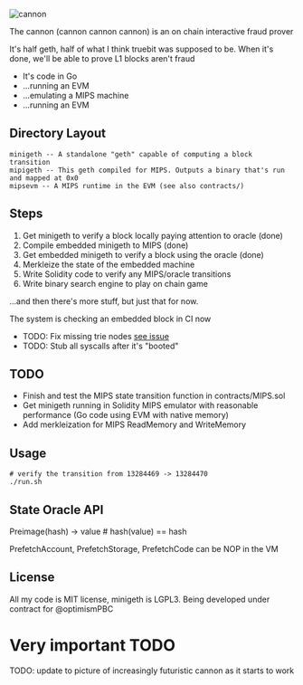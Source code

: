 <!--![cannon](https://upload.wikimedia.org/wikipedia/commons/8/80/Cannon%2C_Château_du_Haut-Koenigsbourg%2C_France.jpg)-->
<!-- ![cannon](https://cdn1.epicgames.com/ue/product/Featured/SCIFIWEAPONBUNDLE_featured-894x488-83fbc936b6d86edcbbe892b1a6780224.png) -->
![cannon](https://static.wikia.nocookie.net/ageofempires/images/8/80/Bombard_cannon_aoe2DE.png/revision/latest/top-crop/width/360/height/360?cb=20200331021834)

The cannon (cannon cannon cannon) is an on chain interactive fraud prover

It's half geth, half of what I think truebit was supposed to be. When it's done, we'll be able to prove L1 blocks aren't fraud

* It's code in Go
* ...running an EVM
* ...emulating a MIPS machine
* ...running an EVM

## Directory Layout

```
minigeth -- A standalone "geth" capable of computing a block transition
mipigeth -- This geth compiled for MIPS. Outputs a binary that's run and mapped at 0x0
mipsevm -- A MIPS runtime in the EVM (see also contracts/)
```

## Steps

1. Get minigeth to verify a block locally paying attention to oracle (done)
2. Compile embedded minigeth to MIPS (done)
3. Get embedded minigeth to verify a block using the oracle (done)
4. Merkleize the state of the embedded machine
5. Write Solidity code to verify any MIPS/oracle transitions
6. Write binary search engine to play on chain game

...and then there's more stuff, but just that for now.

The system is checking an embedded block in CI now

* TODO: Fix missing trie nodes [see issue](https://github.com/geohot/cannon/issues/1)
* TODO: Stub all syscalls after it's "booted"

## TODO

* Finish and test the MIPS state transition function in contracts/MIPS.sol
* Get minigeth running in Solidity MIPS emulator with reasonable performance (Go code using EVM with native memory)
* Add merkleization for MIPS ReadMemory and WriteMemory

## Usage
```
# verify the transition from 13284469 -> 13284470
./run.sh
```

## State Oracle API

Preimage(hash) -> value    # hash(value) == hash

PrefetchAccount, PrefetchStorage, PrefetchCode can be NOP in the VM

## License

All my code is MIT license, minigeth is LGPL3. Being developed under contract for @optimismPBC

# Very important TODO

TODO: update to picture of increasingly futuristic cannon as it starts to work
